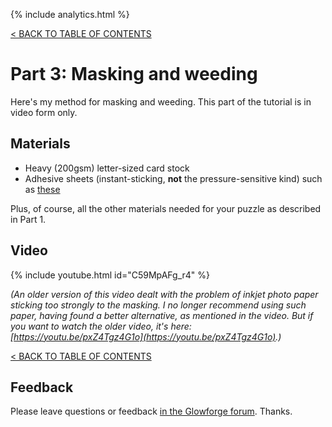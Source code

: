 
{% include analytics.html %}

[< BACK TO  TABLE OF CONTENTS](index.md)

# Part 3: Masking and weeding

Here's my method for masking and weeding.   This part of the tutorial is in video form only.

## Materials

* Heavy (200gsm) letter-sized card stock
* Adhesive sheets (instant-sticking, **not** the pressure-sensitive kind) such as [these](https://www.amazon.com/BENECREAT-Double-Sheets-8-3x11-5-Adhesive/dp/B0866XJ84S/ref=sxts_rp_s_a_1_0?content-id=amzn1.sym.eff26b9b-e255-411b-a40d-eccb21f93fe4%3Aamzn1.sym.eff26b9b-e255-411b-a40d-eccb21f93fe4&crid=3U74QPXJUGX4R&cv_ct_cx=double-sided%2Badhesive%2Bsheets&keywords=double-sided%2Badhesive%2Bsheets&pd_rd_i=B0866XJ84S&pd_rd_r=e78f8435-7dd9-404a-89a8-3c781455bc81&pd_rd_w=n4MNU&pd_rd_wg=QuFlA&pf_rd_p=eff26b9b-e255-411b-a40d-eccb21f93fe4&pf_rd_r=J9HMGCD3YHGDCTS78EYW&qid=1672700237&sprefix=double-sided%2Badhesive%2Bsheets%2Caps%2C130&sr=1-1-5985efba-8948-4f09-9122-d605505c9d1e&th=1)

Plus, of course, all the other materials needed for your puzzle as described in Part 1.

## Video

{% include youtube.html id="C59MpAFg_r4" %}

_(An older version of this video dealt with the problem of inkjet photo paper sticking too strongly to the masking.  I no longer recommend using such paper, having found a better alternative, as mentioned in the video.  But if you want to watch the older video, it's here: [https://youtu.be/pxZ4Tgz4G1o](https://youtu.be/pxZ4Tgz4G1o).)_

[< BACK TO  TABLE OF CONTENTS](index.md)

## Feedback

Please leave questions or feedback <a href="https://community.glowforge.com/t/kerf-adjusted-jigsaw-puzzles-tutorial/121437">in the Glowforge forum</a>.  Thanks.
